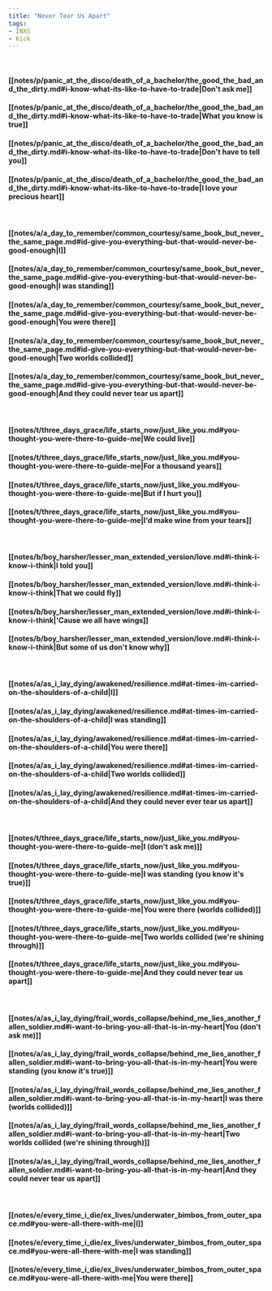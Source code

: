 ```yaml
---
title: "Never Tear Us Apart"
tags:
- INXS
- Kick
---
```

&nbsp;
#### [[notes/p/panic_at_the_disco/death_of_a_bachelor/the_good_the_bad_and_the_dirty.md#i-know-what-its-like-to-have-to-trade|Don't ask me]]
#### [[notes/p/panic_at_the_disco/death_of_a_bachelor/the_good_the_bad_and_the_dirty.md#i-know-what-its-like-to-have-to-trade|What you know is true]]
#### [[notes/p/panic_at_the_disco/death_of_a_bachelor/the_good_the_bad_and_the_dirty.md#i-know-what-its-like-to-have-to-trade|Don't have to tell you]]
#### [[notes/p/panic_at_the_disco/death_of_a_bachelor/the_good_the_bad_and_the_dirty.md#i-know-what-its-like-to-have-to-trade|I love your precious heart]]
&nbsp;
#### [[notes/a/a_day_to_remember/common_courtesy/same_book_but_never_the_same_page.md#id-give-you-everything-but-that-would-never-be-good-enough|I]]
#### [[notes/a/a_day_to_remember/common_courtesy/same_book_but_never_the_same_page.md#id-give-you-everything-but-that-would-never-be-good-enough|I was standing]]
#### [[notes/a/a_day_to_remember/common_courtesy/same_book_but_never_the_same_page.md#id-give-you-everything-but-that-would-never-be-good-enough|You were there]]
#### [[notes/a/a_day_to_remember/common_courtesy/same_book_but_never_the_same_page.md#id-give-you-everything-but-that-would-never-be-good-enough|Two worlds collided]]
#### [[notes/a/a_day_to_remember/common_courtesy/same_book_but_never_the_same_page.md#id-give-you-everything-but-that-would-never-be-good-enough|And they could never tear us apart]]
&nbsp;
#### [[notes/t/three_days_grace/life_starts_now/just_like_you.md#you-thought-you-were-there-to-guide-me|We could live]]
#### [[notes/t/three_days_grace/life_starts_now/just_like_you.md#you-thought-you-were-there-to-guide-me|For a thousand years]]
#### [[notes/t/three_days_grace/life_starts_now/just_like_you.md#you-thought-you-were-there-to-guide-me|But if I hurt you]]
#### [[notes/t/three_days_grace/life_starts_now/just_like_you.md#you-thought-you-were-there-to-guide-me|I'd make wine from your tears]]
&nbsp;
#### [[notes/b/boy_harsher/lesser_man_extended_version/love.md#i-think-i-know-i-think|I told you]]
#### [[notes/b/boy_harsher/lesser_man_extended_version/love.md#i-think-i-know-i-think|That we could fly]]
#### [[notes/b/boy_harsher/lesser_man_extended_version/love.md#i-think-i-know-i-think|'Cause we all have wings]]
#### [[notes/b/boy_harsher/lesser_man_extended_version/love.md#i-think-i-know-i-think|But some of us don't know why]]
&nbsp;
#### [[notes/a/as_i_lay_dying/awakened/resilience.md#at-times-im-carried-on-the-shoulders-of-a-child|I]]
#### [[notes/a/as_i_lay_dying/awakened/resilience.md#at-times-im-carried-on-the-shoulders-of-a-child|I was standing]]
#### [[notes/a/as_i_lay_dying/awakened/resilience.md#at-times-im-carried-on-the-shoulders-of-a-child|You were there]]
#### [[notes/a/as_i_lay_dying/awakened/resilience.md#at-times-im-carried-on-the-shoulders-of-a-child|Two worlds collided]]
#### [[notes/a/as_i_lay_dying/awakened/resilience.md#at-times-im-carried-on-the-shoulders-of-a-child|And they could never ever tear us apart]]
&nbsp;
#### [[notes/t/three_days_grace/life_starts_now/just_like_you.md#you-thought-you-were-there-to-guide-me|I (don't ask me)]]
#### [[notes/t/three_days_grace/life_starts_now/just_like_you.md#you-thought-you-were-there-to-guide-me|I was standing (you know it's true)]]
#### [[notes/t/three_days_grace/life_starts_now/just_like_you.md#you-thought-you-were-there-to-guide-me|You were there (worlds collided)]]
#### [[notes/t/three_days_grace/life_starts_now/just_like_you.md#you-thought-you-were-there-to-guide-me|Two worlds collided (we're shining through)]]
#### [[notes/t/three_days_grace/life_starts_now/just_like_you.md#you-thought-you-were-there-to-guide-me|And they could never tear us apart]]
&nbsp;
#### [[notes/a/as_i_lay_dying/frail_words_collapse/behind_me_lies_another_fallen_soldier.md#i-want-to-bring-you-all-that-is-in-my-heart|You (don't ask me)]]
#### [[notes/a/as_i_lay_dying/frail_words_collapse/behind_me_lies_another_fallen_soldier.md#i-want-to-bring-you-all-that-is-in-my-heart|You were standing (you know it's true)]]
#### [[notes/a/as_i_lay_dying/frail_words_collapse/behind_me_lies_another_fallen_soldier.md#i-want-to-bring-you-all-that-is-in-my-heart|I was there (worlds collided)]]
#### [[notes/a/as_i_lay_dying/frail_words_collapse/behind_me_lies_another_fallen_soldier.md#i-want-to-bring-you-all-that-is-in-my-heart|Two worlds collided (we're shining through)]]
#### [[notes/a/as_i_lay_dying/frail_words_collapse/behind_me_lies_another_fallen_soldier.md#i-want-to-bring-you-all-that-is-in-my-heart|And they could never tear us apart]]
&nbsp;
#### [[notes/e/every_time_i_die/ex_lives/underwater_bimbos_from_outer_space.md#you-were-all-there-with-me|I]]
#### [[notes/e/every_time_i_die/ex_lives/underwater_bimbos_from_outer_space.md#you-were-all-there-with-me|I was standing]]
#### [[notes/e/every_time_i_die/ex_lives/underwater_bimbos_from_outer_space.md#you-were-all-there-with-me|You were there]]
